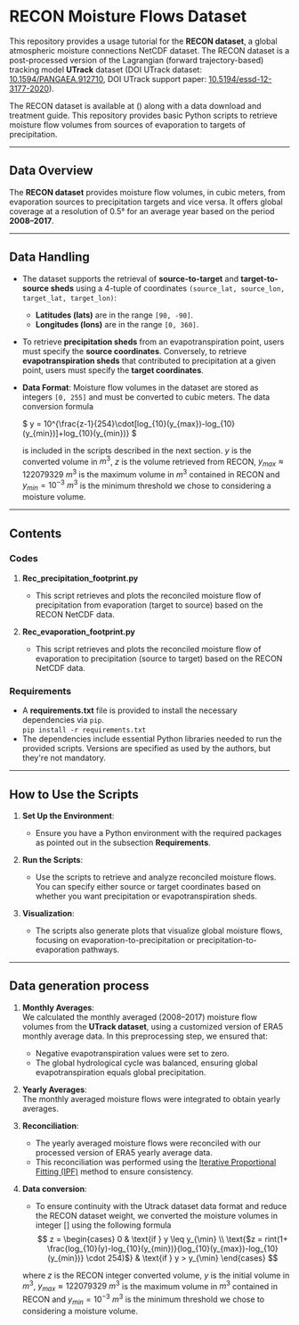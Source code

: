 # RECON Moisture Flows Dataset  

This repository provides a usage tutorial for the **RECON dataset**, a global atmospheric moisture connections NetCDF dataset. The RECON dataset is a post-processed version of the Lagrangian (forward trajectory-based) tracking model **UTrack** dataset (DOI UTrack dataset: [10.1594/PANGAEA.912710](https://doi.pangaea.de/10.1594/PANGAEA.912710), DOI UTrack support paper: [10.5194/essd-12-3177-2020](https://doi.org/10.5194/essd-12-3177-2020)).

The RECON dataset is available at () along with a data download and treatment guide. This repository provides basic Python scripts to retrieve moisture flow volumes from sources of evaporation to targets of precipitation.  

---

## Data Overview  

The **RECON dataset** provides moisture flow volumes, in cubic meters, from evaporation sources to precipitation targets and vice versa. It offers global coverage at a resolution of 0.5° for an average year based on the period **2008–2017**.

---

## Data Handling  

- The dataset supports the retrieval of **source-to-target** and **target-to-source sheds** using a 4-tuple of coordinates `(source_lat, source_lon, target_lat, target_lon)`:  
  - **Latitudes (lats)** are in the range `[90, -90]`.  
  - **Longitudes (lons)** are in the range `[0, 360]`.

- To retrieve **precipitation sheds** from an evapotranspiration point, users must specify the **source coordinates**. Conversely, to retrieve **evapotranspiration sheds** that contributed to precipitation at a given point, users must specify the **target coordinates**.

- **Data Format**: Moisture flow volumes in the dataset are stored as integers `[0, 255]` and must be converted to cubic meters.  The data conversion formula
    
    $
    y = 10^{\frac{z-1}{254}\cdot[log_{10}(y_{max})-log_{10}(y_{min})]+log_{10}(y_{min})}
    $

    is included in the scripts described in the next section. $y$ is the converted volume in $m^3$, $z$ is the volume retrieved from RECON, $y_{max}\approx 122079329\ m^3$ is the maximum volume in $m^3$ contained in RECON and $y_{min}=10^{-3}\ m^3$ is the minimum threshold we chose to considering a moisture volume.

---

## Contents  

### Codes  

1. **Rec_precipitation_footprint.py**  
   - This script retrieves and plots the reconciled moisture flow of precipitation from evaporation (target to source) based on the RECON NetCDF data.  

2. **Rec_evaporation_footprint.py**  
   - This script retrieves and plots the reconciled moisture flow of evaporation to precipitation (source to target) based on the RECON NetCDF data.  

### Requirements  

- A **requirements.txt** file is provided to install the necessary dependencies via `pip`.  
`pip install -r requirements.txt`
- The dependencies include essential Python libraries needed to run the provided scripts. Versions are specified as used by the authors, but they're not mandatory.

---

## How to Use the Scripts  

1. **Set Up the Environment**:  
   - Ensure you have a Python environment with the required packages as pointed out in the subsection **Requirements**.

2. **Run the Scripts**:  
   - Use the scripts to retrieve and analyze reconciled moisture flows. You can specify either source or target coordinates based on whether you want precipitation or evapotranspiration sheds.  

3. **Visualization**:  
   - The scripts also generate plots that visualize global moisture flows, focusing on evaporation-to-precipitation or precipitation-to-evaporation pathways.  

---

## Data generation process

1. **Monthly Averages**:  
   We calculated the monthly averaged (2008–2017) moisture flow volumes from the **UTrack dataset**, using a customized version of ERA5 monthly average data.
   In this preprocessing step, we ensured that:
     - Negative evapotranspiration values were set to zero.
     - The global hydrological cycle was balanced, ensuring global evapotranspiration equals global precipitation.  

2. **Yearly Averages**:  
   The monthly averaged moisture flows were integrated to obtain yearly averages.  

3. **Reconciliation**:  
   - The yearly averaged moisture flows were reconciled with our processed version of ERA5 yearly average data.  
   - This reconciliation was performed using the [Iterative Proportional Fitting (IPF)](https://en.wikipedia.org/wiki/Iterative_proportional_fitting) method to ensure consistency.  
4. **Data conversion**:
   - To ensure continuity with the Utrack dataset data format and reduce the RECON dataset weight, we converted the moisture volumes in integer [] using the following formula
   $$
    z = \begin{cases} 
    0 & \text{if } y \leq y_{\min} \\
    \text{$z = rint(1+ \frac{log_{10}(y)-log_{10}(y_{min})}{log_{10}(y_{max})-log_{10}(y_{min})} \cdot 254)$} & \text{if } y > y_{\min}
    \end{cases}
   $$

   where $z$ is the RECON integer converted volume, $y$ is the initial volume in $m^3$, $y_{max}\approx 122079329\ m^3$ is the maximum volume in $m^3$ contained in RECON and $y_{min}=10^{-3}\ m^3$ is the minimum threshold we chose to considering a moisture volume.